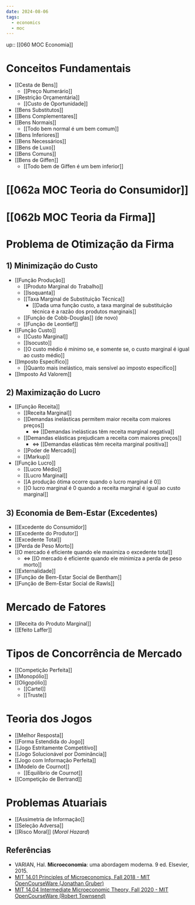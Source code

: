 ```yaml
---
date: 2024-08-06
tags:
  - economics 
  - moc
---
```

up:: [[060 MOC Economia]]

# Conceitos Fundamentais
- [[Cesta de Bens]]
	- [[Preço Numerário]]
- [[Restrição Orçamentária]]
	- [[Custo de Oportunidade]]
- [[Bens Substitutos]]
- [[Bens Complementares]]
- [[Bens Normais]]
	- [[Todo bem normal é um bem comum]]
- [[Bens Inferiores]]
- [[Bens Necessários]]
- [[Bens de Luxo]]
- [[Bens Comuns]]
- [[Bens de Giffen]]
	- [[Todo bem de Giffen é um bem inferior]]

# [[062a MOC Teoria do Consumidor]]

# [[062b MOC Teoria da Firma]]
# Problema de Otimização da Firma
## 1) Minimização do Custo
- [[Função Produção]]
	- [[Produto Marginal do Trabalho]]
	- [[Isoquanta]]
	- [[Taxa Marginal de Substituição Técnica]]
		- [[Dada uma função custo, a taxa marginal de substituição técnica é a razão dos produtos marginais]]
	- [[Função de Cobb-Douglas]] (de novo)
	- [[Função de Leontief]]
- [[Função Custo]]
	- [[Custo Marginal]]
	- [[Isocusto]]
	- [[O custo médio é mínimo se, e somente se, o custo marginal é igual ao custo médio]]
- [[Imposto Específico]]
	- [[Quanto mais inelástico, mais sensível ao imposto específico]]
- [[Imposto Ad Valorem]]

## 2) Maximização do Lucro
- [[Função Receita]]
	- [[Receita Marginal]]
	- [[Demandas inelásticas permitem maior receita com maiores preços]]
		- $\iff$ [[Demandas inelásticas têm receita marginal negativa]]
	- [[Demandas elásticas prejudicam a receita com maiores preços]]
		- $\iff$ [[Demandas elásticas têm receita marginal positiva]]
	- [[Poder de Mercado]]
	- [[Markup]]
- [[Função Lucro]]
	- [[Lucro Médio]]
	- [[Lucro Marginal]]
	- [[A produção ótima ocorre quando o lucro marginal é 0]]
	- [[O lucro marginal é 0 quando a receita marginal é igual ao custo marginal]]

## 3) Economia de Bem-Estar (Excedentes)
- [[Excedente do Consumidor]]
- [[Excedente do Produtor]]
- [[Excedente Total]]
- [[Perda de Peso Morto]]
- [[O mercado é eficiente quando ele maximiza o excedente total]]
	- $\iff$ [[O mercado é eficiente quando ele minimiza a perda de peso morto]]
- [[Externalidade]]
- [[Função de Bem-Estar Social de Bentham]]
- [[Função de Bem-Estar Social de Rawls]]

# Mercado de Fatores
- [[Receita do Produto Marginal]]
- [[Efeito Laffer]]

# Tipos de Concorrência de Mercado
- [[Competição Perfeita]]
- [[Monopólio]]
- [[Oligopólio]]
	- [[Cartel]]
	- [[Truste]]

# Teoria dos Jogos
- [[Melhor Resposta]]
- [[Forma Estendida do Jogo]]
- [[Jogo Estritamente Competitivo]]
- [[Jogo Solucionável por Dominância]]
- [[Jogo com Informação Perfeita]]
- [[Modelo de Cournot]]
	- [[Equilíbrio de Cournot]]
- [[Competição de Bertrand]]

# Problemas Atuariais
- [[Assimetria de Informação]]
- [[Seleção Adversa]]
- [[Risco Moral]] (*Moral Hazard*)

## Referências
- VARIAN, Hal. **Microeconomia**: uma abordagem moderna. 9 ed. Elsevier, 2015.
- [MIT 14.01 Principles of Microeconomics, Fall 2018 - MIT OpenCourseWare (Jonathan Gruber)](https://www.youtube.com/playlist?list=PLUl4u3cNGP62oJSoqb4Rf-vZMGUBe59G-)
- [MIT 14.04 Intermediate Microeconomic Theory, Fall 2020 - MIT OpenCourseWare (Robert Townsend)](https://www.youtube.com/playlist?list=PLUl4u3cNGP63wnrKge9vllow3Y2OOOKqF)